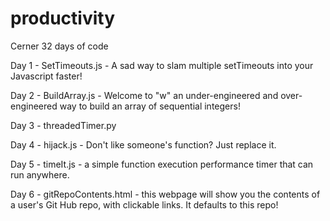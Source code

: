 # productivity
Cerner 32 days of code

Day 1 - SetTimeouts.js - A sad way to slam multiple setTimeouts into your Javascript faster!

Day 2 - BuildArray.js - Welcome to "w" an under-engineered and over-engineered way to build an array of sequential integers!

Day 3 - threadedTimer.py

Day 4 - hijack.js - Don't like someone's function?  Just replace it.

Day 5 - timeIt.js - a simple function execution performance timer that can run anywhere.

Day 6 - gitRepoContents.html - this webpage will show you the contents of a user's Git Hub repo, with clickable links.  It defaults to this repo!

